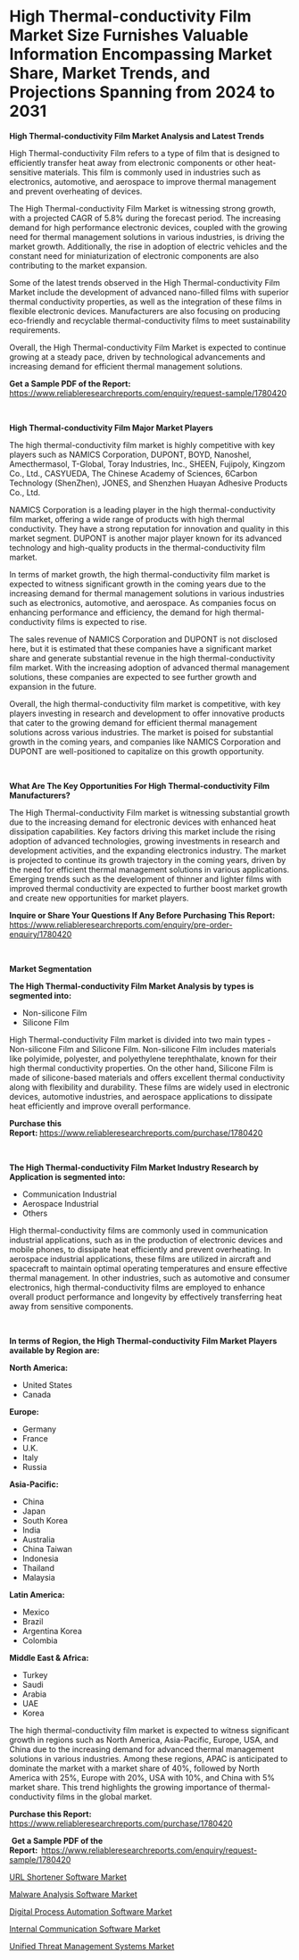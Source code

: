 <p><h1>High Thermal-conductivity Film Market Size Furnishes Valuable Information Encompassing Market Share, Market Trends, and Projections Spanning from 2024 to 2031</h1></p><p><strong>High Thermal-conductivity Film Market Analysis and Latest Trends</strong></p>
<p><p>High Thermal-conductivity Film refers to a type of film that is designed to efficiently transfer heat away from electronic components or other heat-sensitive materials. This film is commonly used in industries such as electronics, automotive, and aerospace to improve thermal management and prevent overheating of devices.</p><p>The High Thermal-conductivity Film Market is witnessing strong growth, with a projected CAGR of 5.8% during the forecast period. The increasing demand for high performance electronic devices, coupled with the growing need for thermal management solutions in various industries, is driving the market growth. Additionally, the rise in adoption of electric vehicles and the constant need for miniaturization of electronic components are also contributing to the market expansion.</p><p>Some of the latest trends observed in the High Thermal-conductivity Film Market include the development of advanced nano-filled films with superior thermal conductivity properties, as well as the integration of these films in flexible electronic devices. Manufacturers are also focusing on producing eco-friendly and recyclable thermal-conductivity films to meet sustainability requirements.</p><p>Overall, the High Thermal-conductivity Film Market is expected to continue growing at a steady pace, driven by technological advancements and increasing demand for efficient thermal management solutions.</p></p>
<p><strong>Get a Sample PDF of the Report:&nbsp;</strong> <a href="https://www.reliableresearchreports.com/enquiry/request-sample/1780420">https://www.reliableresearchreports.com/enquiry/request-sample/1780420</a></p>
<p>&nbsp;</p>
<p><strong>High Thermal-conductivity Film Major Market Players</strong></p>
<p><p>The high thermal-conductivity film market is highly competitive with key players such as NAMICS Corporation, DUPONT, BOYD, Nanoshel, Amecthermasol, T-Global, Toray Industries, Inc., SHEEN, Fujipoly, Kingzom Co., Ltd., CASYUEDA, The Chinese Academy of Sciences, 6Carbon Technology (ShenZhen), JONES, and Shenzhen Huayan Adhesive Products Co., Ltd.</p><p>NAMICS Corporation is a leading player in the high thermal-conductivity film market, offering a wide range of products with high thermal conductivity. They have a strong reputation for innovation and quality in this market segment. DUPONT is another major player known for its advanced technology and high-quality products in the thermal-conductivity film market.</p><p>In terms of market growth, the high thermal-conductivity film market is expected to witness significant growth in the coming years due to the increasing demand for thermal management solutions in various industries such as electronics, automotive, and aerospace. As companies focus on enhancing performance and efficiency, the demand for high thermal-conductivity films is expected to rise.</p><p>The sales revenue of NAMICS Corporation and DUPONT is not disclosed here, but it is estimated that these companies have a significant market share and generate substantial revenue in the high thermal-conductivity film market. With the increasing adoption of advanced thermal management solutions, these companies are expected to see further growth and expansion in the future.</p><p>Overall, the high thermal-conductivity film market is competitive, with key players investing in research and development to offer innovative products that cater to the growing demand for efficient thermal management solutions across various industries. The market is poised for substantial growth in the coming years, and companies like NAMICS Corporation and DUPONT are well-positioned to capitalize on this growth opportunity.</p></p>
<p>&nbsp;</p>
<p><strong>What Are The Key Opportunities For High Thermal-conductivity Film Manufacturers?</strong></p>
<p><p>The High Thermal-conductivity Film market is witnessing substantial growth due to the increasing demand for electronic devices with enhanced heat dissipation capabilities. Key factors driving this market include the rising adoption of advanced technologies, growing investments in research and development activities, and the expanding electronics industry. The market is projected to continue its growth trajectory in the coming years, driven by the need for efficient thermal management solutions in various applications. Emerging trends such as the development of thinner and lighter films with improved thermal conductivity are expected to further boost market growth and create new opportunities for market players.</p></p>
<p><strong>Inquire or Share Your Questions If Any Before Purchasing This Report:</strong> <a href="https://www.reliableresearchreports.com/enquiry/pre-order-enquiry/1780420">https://www.reliableresearchreports.com/enquiry/pre-order-enquiry/1780420</a></p>
<p>&nbsp;</p>
<p><strong>Market Segmentation</strong></p>
<p><strong>The High Thermal-conductivity Film Market Analysis by types is segmented into:</strong></p>
<p><ul><li>Non-silicone Film</li><li>Silicone Film</li></ul></p>
<p><p>High Thermal-conductivity Film market is divided into two main types - Non-silicone Film and Silicone Film. Non-silicone Film includes materials like polyimide, polyester, and polyethylene terephthalate, known for their high thermal conductivity properties. On the other hand, Silicone Film is made of silicone-based materials and offers excellent thermal conductivity along with flexibility and durability. These films are widely used in electronic devices, automotive industries, and aerospace applications to dissipate heat efficiently and improve overall performance.</p></p>
<p><strong>Purchase this Report:&nbsp;</strong><a href="https://www.reliableresearchreports.com/purchase/1780420">https://www.reliableresearchreports.com/purchase/1780420</a></p>
<p>&nbsp;</p>
<p><strong>The High Thermal-conductivity Film Market Industry Research by Application is segmented into:</strong></p>
<p><ul><li>Communication Industrial</li><li>Aerospace Industrial</li><li>Others</li></ul></p>
<p><p>High thermal-conductivity films are commonly used in communication industrial applications, such as in the production of electronic devices and mobile phones, to dissipate heat efficiently and prevent overheating. In aerospace industrial applications, these films are utilized in aircraft and spacecraft to maintain optimal operating temperatures and ensure effective thermal management. In other industries, such as automotive and consumer electronics, high thermal-conductivity films are employed to enhance overall product performance and longevity by effectively transferring heat away from sensitive components.</p></p>
<p>&nbsp;</p>
<p><strong>In terms of Region, the High Thermal-conductivity Film Market Players available by Region are:</strong></p>
<p>
    <p> <strong> North America: </strong>
        <ul>
            <li>United States</li>
            <li>Canada</li>
        </ul>
        </p> 
    <p> <strong> Europe: </strong>
        <ul>
            <li>Germany</li>
            <li>France</li>
            <li>U.K.</li>
            <li>Italy</li>
            <li>Russia</li>
        </ul>
        </p> 
    <p> <strong> Asia-Pacific: </strong>
        <ul>
            <li>China</li>
            <li>Japan</li>
            <li>South Korea</li>
            <li>India</li>
            <li>Australia</li>
            <li>China Taiwan</li>
            <li>Indonesia</li>
            <li>Thailand</li>
            <li>Malaysia</li>
        </ul>
        </p> 
    <p> <strong> Latin America: </strong>
        <ul>
            <li>Mexico</li>
            <li>Brazil</li>
            <li>Argentina Korea</li>
            <li>Colombia</li>
        </ul>
        </p> 
    <p> <strong> Middle East & Africa: </strong>
        <ul>
            <li>Turkey</li>
            <li>Saudi</li>
            <li>Arabia</li>
            <li>UAE</li>
            <li>Korea</li>
        </ul>
    </p>
    </p>
<p><p>The high thermal-conductivity film market is expected to witness significant growth in regions such as North America, Asia-Pacific, Europe, USA, and China due to the increasing demand for advanced thermal management solutions in various industries. Among these regions, APAC is anticipated to dominate the market with a market share of 40%, followed by North America with 25%, Europe with 20%, USA with 10%, and China with 5% market share. This trend highlights the growing importance of thermal-conductivity films in the global market.</p></p>
<p><strong>Purchase this Report: </strong><a href="https://www.reliableresearchreports.com/purchase/1780420">https://www.reliableresearchreports.com/purchase/1780420</a></p>
<p>&nbsp;<strong>Get a Sample PDF of the Report:&nbsp;&nbsp;</strong><a href="https://www.reliableresearchreports.com/enquiry/request-sample/1780420">https://www.reliableresearchreports.com/enquiry/request-sample/1780420</a></p>
<p><strong></strong></p>
<p><p><a href="https://medium.com/@lucyskiles/url-shortener-software-market-report-reveals-the-latest-trends-and-growth-opportunities-of-this-537e36aa0a1c">URL Shortener Software Market</a></p><p><a href="https://medium.com/@nasiradams2018/malware-analysis-software-market-size-market-outlook-and-market-forecast-2024-to-2031-9e23e1f06d5e">Malware Analysis Software Market</a></p><p><a href="https://medium.com/@lucyskiles/digital-process-automation-software-market-furnishes-information-on-market-share-market-trends-748f86fb85fb">Digital Process Automation Software Market</a></p><p><a href="https://medium.com/@lucyskiles/analyzing-internal-communication-software-market-global-industry-perspective-and-forecast-2024-to-1d96650ab57b">Internal Communication Software Market</a></p><p><a href="https://medium.com/@lucyskiles/unified-threat-management-systems-market-size-cagr-trends-2024-2030-b72b787df097">Unified Threat Management Systems Market</a></p></p>